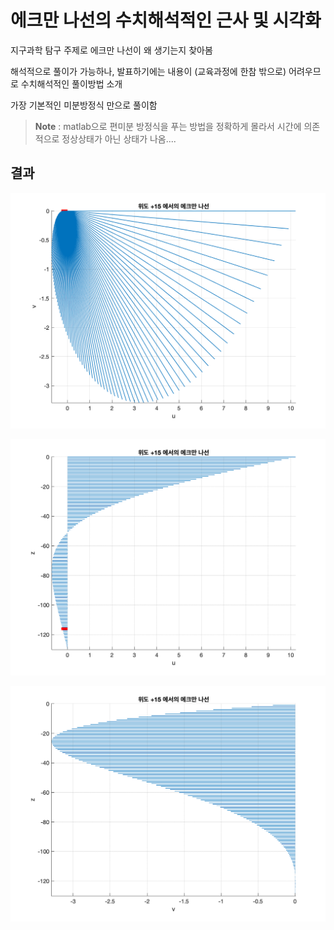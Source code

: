 # 에크만 나선의 수치해석적인 근사 및 시각화

지구과학 탐구 주제로 에크만 나선이 왜 생기는지 찾아봄

해석적으로 풀이가 가능하나, 발표하기에는 내용이 (교육과정에 한참 밖으로) 어려우므로 수치해석적인 풀이방법 소개

가장 기본적인 미분방정식 만으로 풀이함

> **Note** : matlab으로 편미분 방정식을 푸는 방법을 정확하게 몰라서 시간에 의존적으로 정상상태가 아닌 상태가 나옴....

## 결과

![](/earthScience/Ekman/ekman1.gif)

![](/earthScience/Ekman/ekman2.gif)

![](/earthScience/Ekman/ekman3.gif)
